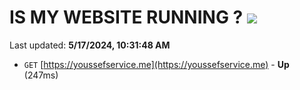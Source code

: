 # IS MY WEBSITE RUNNING ? [![](https://img.shields.io/static/v1?label=Sponsor&message=%E2%9D%A4&logo=GitHub&color=%23fe8e86)](https://github.com/sponsors/<username>)

Last updated: **5/17/2024, 10:31:48 AM**

- `GET` [https://youssefservice.me](https://youssefservice.me) - **Up** (247ms)
